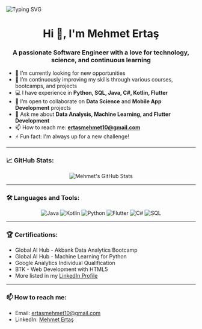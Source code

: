![Typing SVG](https://readme-typing-svg.demolab.com/?font=Fira+Code&weight=300&size=25&duration=2000&pause=1000&width=500&height=77&lines=I%27m+Mehmet+Ertas;%20Software+Engineer+%F0%9F%A7%91%E2%80%8D%F0%9F%92%BB)


<h1 align="center">Hi 👋, I'm Mehmet Ertaş</h1>
<h3 align="center">A passionate Software Engineer with a love for technology, science, and continuous learning</h3>

- 🔭 I’m currently looking for new opportunities  
- 🌱 I’m continuously improving my skills through various courses, bootcamps, and projects  
- 💻 I have experience in **Python, SQL, Java, C#, Kotlin, Flutter**  
- 👯 I’m open to collaborate on **Data Science** and **Mobile App Development** projects  
- 💬 Ask me about **Data Analysis, Machine Learning, and Flutter Development**  
- 📫 How to reach me: **ertasmehmet10@gmail.com**  
- ⚡ Fun fact: I'm always up for a new challenge!

---

### 📈 GitHub Stats:
<p align="center">
  <img src="https://github-readme-stats.vercel.app/api?username=MehmetErtas&show_icons=true&theme=radical" alt="Mehmet's GitHub Stats" />
</p>

---

### 🛠️ Languages and Tools:
<p align="center">
  <img src="https://img.shields.io/badge/Java-ED8B00?style=for-the-badge&logo=java&logoColor=white" alt="Java"/>
  <img src="https://img.shields.io/badge/Kotlin-0095D5?style=for-the-badge&logo=kotlin&logoColor=white" alt="Kotlin"/>
  <img src="https://img.shields.io/badge/Python-3776AB?style=for-the-badge&logo=python&logoColor=white" alt="Python"/>
  <img src="https://img.shields.io/badge/Flutter-02569B?style=for-the-badge&logo=flutter&logoColor=white" alt="Flutter"/>
  <img src="https://img.shields.io/badge/C%23-239120?style=for-the-badge&logo=c-sharp&logoColor=white" alt="C#"/>
  <img src="https://img.shields.io/badge/SQL-02569B?style=for-the-badge&logo=postgresql&logoColor=white" alt="SQL"/>
</p>

---

### 🏆 Certifications:
- Global AI Hub - Akbank Data Analytics Bootcamp  
- Global AI Hub - Machine Learning for Python  
- Google Analytics Individual Qualification  
- BTK - Web Development with HTML5  
- More listed in my [LinkedIn Profile](https://www.linkedin.com/in/mehmet-ertaş)

---

### 📫 How to reach me:  
- Email: ertasmehmet10@gmail.com  
- LinkedIn: [Mehmet Ertaş](https://www.linkedin.com/in/mehmet-ertaş)  
